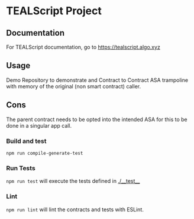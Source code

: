 # TEALScript Project

## Documentation

For TEALScript documentation, go to https://tealscript.algo.xyz

## Usage

Demo Repository to demonstrate and Contract to Contract ASA trampoline with memory of the original (non smart contract) caller.

## Cons

The parent contract needs to be opted into the intended ASA for this to be done in a singular app call.

### Build and test

`npm run compile-generate-test`

### Run Tests

`npm run test` will execute the tests defined in [./\_\_test\_\_](./__test__)

### Lint

`npm run lint` will lint the contracts and tests with ESLint.
